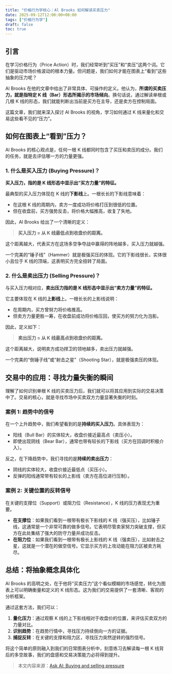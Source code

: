```yaml
---
title: "价格行为学核心：Al Brooks 如何解读买卖压力"
date: 2025-09-12T12:00:00+08:00
tags: ["价格行为学"]
draft: false
toc: true
---
```



## 引言

在学习价格行为（Price Action）时，我们经常听到“买压”和“卖压”这两个词。它们是驱动市场价格波动的根本力量。但问题是，我们如何才能在图表上“看到”这些抽象的压力呢？

Al Brooks 在他的文章中给出了非常具体、可操作的定义。他认为，**所谓的买卖压力，就是指特定 K 线（Bar）形态所揭示的市场倾向**。换句话说，通过解读单根或几根 K 线的形态，我们就能判断出当前是买方在主导，还是卖方在控制局面。

这篇文章，我们就来深入探讨 Al Brooks 的视角，学习如何通过 K 线来量化和交易这些看不见的“压力”。

<!--more-->

## 如何在图表上“看到”压力？

Al Brooks 的核心观点是，任何一根 K 线都同时包含了买压和卖压的成分。我们的任务，就是去评估哪一方的力量更强。

### 1. 什么是买入压力 (Buying Pressure)？

**买入压力，指的是 K 线形态中显示出“买方力量”的特征。**

最典型的买入压力体现在 K 线的**下影线**上。一根长长的下影线意味着：
- 在这根 K 线的周期内，卖方一度成功将价格打压到很低的位置。
- 但在收盘前，买方强势反击，将价格大幅推高，收复了失地。

因此，Al Brooks 给出了一个清晰的定义：
> **买入压力 = 从 K 线最低点到收盘价的距离。**

这个距离越大，代表买方在这场多空争夺战中赢得的阵地越多，买入压力就越强。

一个完美的“锤子线”（Hammer）就是极强买压的体现。它的下影线很长，实体很小且位于 K 线的顶端，这表明买方完全扭转了局面。

### 2. 什么是卖出压力 (Selling Pressure)？

与买入压力相对应，**卖出压力指的是 K 线形态中显示出“卖方力量”的特征。**

它主要体现在 K 线的**上影线**上。一根长长的上影线说明：
- 在周期内，买方曾努力将价格推高。
- 但卖方力量更胜一筹，在收盘前成功将价格压回，使买方的努力化为泡影。

因此，定义如下：
> **卖出压力 = 从 K 线最高点到收盘价的距离。**

这个距离越大，说明卖方成功捍卫的领地越多，卖出压力就越强。

一个完美的“倒锤子线”或“射击之星”（Shooting Star），就是极强卖压的体现。

## 交易中的应用：寻找力量失衡的瞬间

理解了如何识别单根 K 线的买卖压力后，我们就可以将其应用到实际的交易决策中了。交易的核心，就是寻找市场中买卖双方力量显著失衡的时刻。

### 案例 1: 趋势中的信号

在一个上升趋势中，我们希望看到的是**持续的买入压力**。具体表现为：
- 阳线（Bull Bar）的实体较大，收盘价接近最高点（卖压小）。
- 即使出现阴线（Bear Bar），通常也带有较长的下影线（买方在回调时积极介入）。

反之，在下降趋势中，我们寻找的是**持续的卖出压力**：
- 阴线的实体较大，收盘价接近最低点（买压小）。
- 反弹的阳线通常带有较长的上影线（卖方在高位进行压制）。

### 案例 2: 关键位置的反转信号

在关键的支撑位（Support）或阻力位（Resistance），K 线的压力表现尤为重要。

- **在支撑位**：如果我们看到一根带有极长下影线的 K 线（强买压），比如锤子线，这通常是一个非常可靠的做多信号。它表明尽管卖家努力突破支撑，但买方在此处集结了强大的防守力量并成功反击。
- **在阻力位**：如果我们看到一根带有极长上影线的 K 线（强卖压），比如射击之星，这就是一个潜在的做空信号。它显示买方的上攻动能在阻力区被卖方耗尽。

## 总结：将抽象概念具体化

Al Brooks 的高明之处，在于他将“买卖压力”这个看似模糊的市场感觉，转化为图表上可以明确衡量和定义的 K 线形态。这为我们的交易提供了一套清晰、客观的分析框架。

通过这套方法，我们可以：
1.  **量化压力**：通过观察 K 线的上下影线相对于收盘价的位置，来评估买卖双方的力量对比。
2.  **识别趋势**：在趋势行情中，寻找压力持续倒向一方的证据。
3.  **捕捉反转**：在关键的支撑和阻力区，寻找压力突然逆转的强烈信号。

将这个简单的原则融入到我们的日常图表分析中，刻意练习去解读每一根 K 线背后的多空故事，我们的盘感和交易决策能力必将得到提升。

> 本文内容来源：[Ask Al: Buying and selling pressure](https://www.brookstradingcourse.com/ask-al/trading-buying-selling-pressure/)